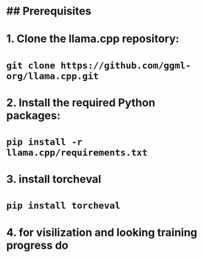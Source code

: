 # ## Prerequisites
# 1. Clone the llama.cpp repository:
#    `git clone https://github.com/ggml-org/llama.cpp.git`
# 2. Install the required Python packages:
#    `pip install -r llama.cpp/requirements.txt`
# 3. install torcheval
#    `pip install torcheval`
# 4. for visilization and looking training progress do 
 

